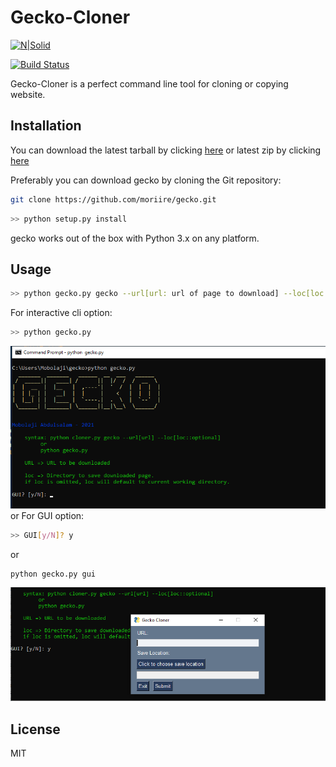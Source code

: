 # Gecko-Cloner

[![N|Solid](https://cldup.com/dTxpPi9lDf.thumb.png)](https://nodesource.com/products/nsolid)

[![Build Status](https://travis-ci.org/joemccann/dillinger.svg?branch=master)](https://travis-ci.org/joemccann/dillinger)

Gecko-Cloner is a perfect command line tool for cloning or copying website.

## Installation
You can download the latest tarball by clicking [here](https://github.com/moriire/gecko/archive/refs/tags/1.0.0.tar.gz) or latest zip by clicking [here](https://github.com/moriire/gecko/archive/refs/tags/1.0.0.zip)

Preferably you can download gecko by cloning the Git repository:
```sh
git clone https://github.com/moriire/gecko.git
```
```sh
>> python setup.py install
```
gecko works out of the box with Python 3.x on any platform.
## Usage
```sh
>> python gecko.py gecko --url[url: url of page to download] --loc[loc: Location to download page]
```
For interactive cli option:
```sh
>> python gecko.py 
```
![N|Solid](assets/ginter.PNG)
or
For GUI option:

```sh
>> GUI[y/N]? y
```
or
```sh
python gecko.py gui
```
![N|Solid](assets/guinter.PNG)

## License
MIT
